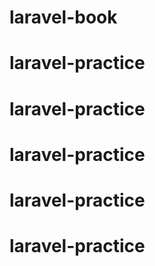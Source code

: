 # laravel-book
# laravel-practice
# laravel-practice
# laravel-practice
# laravel-practice
# laravel-practice

